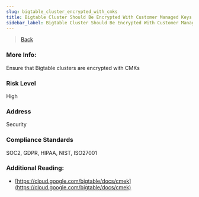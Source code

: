 ```yaml
---
slug: bigtable_cluster_encrypted_with_cmks
title: Bigtable Cluster Should Be Encrypted With Customer Managed Keys
sidebar_label: Bigtable Cluster Should Be Encrypted With Customer Managed Keys
---
```

> [Back](../../gcpnosqlmonitoring)

### More Info:
Ensure that Bigtable clusters are encrypted with CMKs

### Risk Level
High

### Address
Security

### Compliance Standards
SOC2, GDPR, HIPAA, NIST, ISO27001

### Additional Reading:
- [https://cloud.google.com/bigtable/docs/cmek](https://cloud.google.com/bigtable/docs/cmek) 
